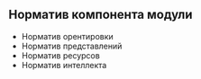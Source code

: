 ## Норматив компонента модули

- Норматив орентировки
- Норматив представлений
- Норматив ресурсов
- Норматив интеллекта